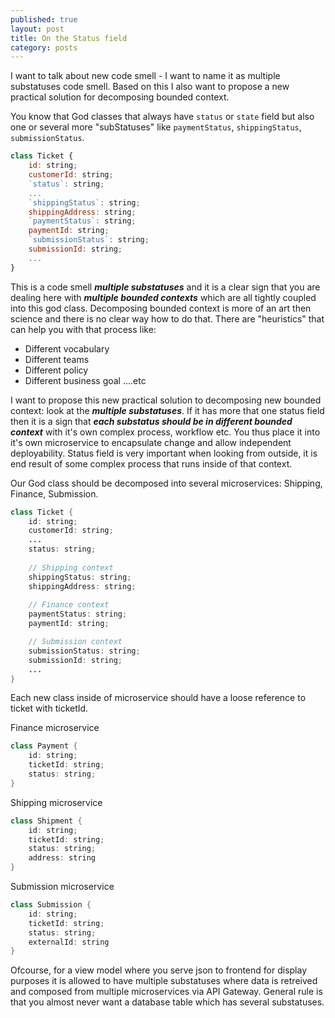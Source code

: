 ```yaml
---
published: true
layout: post
title: On the Status field
category: posts
---
```


I want to talk about new code smell - I want to name it as multiple substatuses code smell. Based on this I also want to propose a new practical solution for decomposing bounded context.

You know that God classes that always have `status` or `state` field but also one or several more "subStatuses" like `paymentStatus`, `shippingStatus`, `submissionStatus`.

```js
class Ticket {
    id: string;
    customerId: string;
    `status`: string;
    ...
    `shippingStatus`: string;
    shippingAddress: string;
    `paymentStatus`: string;
    paymentId: string;
    `submissionStatus`: string;
    submissionId: string;
    ...
}
```

This is a code smell ***multiple substatuses*** and it is a clear sign that you are dealing here with ***multiple bounded contexts*** which are all tightly coupled into this god class. Decomposing bounded context is more of an art then science and there is no clear way how to do that. There are "heuristics" that can help you with that process like:

- Different vocabulary
- Different teams
- Different policy
- Different business goal
....etc

I want to propose this new practical solution to decomposing new bounded context: look at the ***multiple substatuses***. If it has more that one status field then it is a sign that ***each substatus should be in different bounded context***  with it's own complex process, workflow etc. You thus place it into it's own microservice to encapsulate change and allow independent deployability. Status field is very important when looking from outside, it is end result of some complex process that runs inside of that context.

Our God class should be decomposed into several microservices: Shipping, Finance, Submission.
```java
class Ticket {
    id: string;
    customerId: string;
    ...
    status: string;
    
    // Shipping context
    shippingStatus: string;
    shippingAddress: string;
    
    // Finance context
    paymentStatus: string;
    paymentId: string;

    // Submission context
    submissionStatus: string;
    submissionId: string;
    ...
}
```

Each new class inside of microservice should have a loose reference to ticket with ticketId.

Finance microservice
```java
class Payment {
    id: string;
    ticketId: string;
    status: string;
}
```

Shipping microservice
```java
class Shipment {
    id: string;
    ticketId: string;
    status: string;
    address: string
}
```


Submission microservice
```java
class Submission {
    id: string;
    ticketId: string;
    status: string;
    externalId: string
}
```

Ofcourse, for a view model where you serve json to frontend for display purposes it is allowed to have multiple substatuses where data is retreived and composed from multiple microservices via API Gateway. General rule is that you almost never want a database table which has several substatuses.